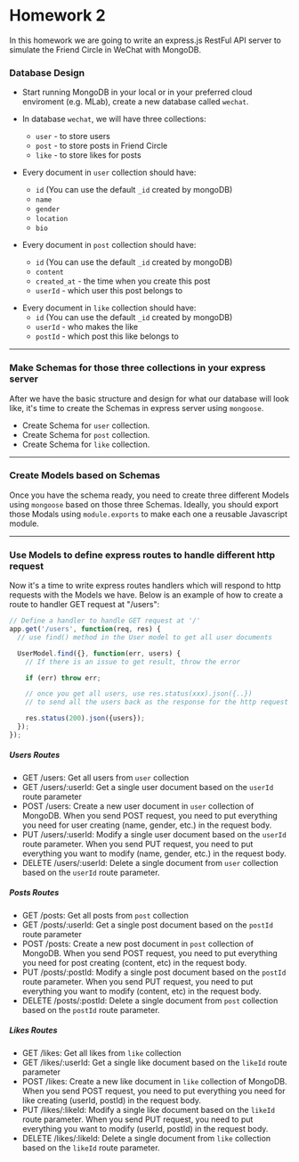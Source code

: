 # Homework 2

In this homework we are going to write an express.js RestFul API server to simulate the Friend Circle in WeChat with MongoDB.

### Database Design

* Start running MongoDB in your local or in your preferred cloud enviroment (e.g. MLab), create a new database called `wechat`.

* In database `wechat`, we will have three collections:

  * `user` - to store users
  * `post` - to store posts in Friend Circle
  * `like` - to store likes for posts

- Every document in `user` collection should have:

  * `id` (You can use the default `_id` created by mongoDB)
  * `name`
  * `gender`
  * `location`
  * `bio`

- Every document in `post` collection should have:
  * `id` (You can use the default `_id` created by mongoDB)
  * `content`
  * `created_at` - the time when you create this post
  * `userId` - which user this post belongs to

* Every document in `like` collection should have:
  * `id` (You can use the default `_id` created by mongoDB)
  * `userId` - who makes the like
  * `postId` - which post this like belongs to

---

### Make Schemas for those three collections in your express server

After we have the basic structure and design for what our database will look like, it's time to create the Schemas in express server using `mongoose`.

* Create Schema for `user` collection.
* Create Schema for `post` collection.
* Create Schema for `like` collection.

---

### Create Models based on Schemas

Once you have the schema ready, you need to create three different Models using `mongoose` based on those three Schemas. Ideally, you should export those Modals using `module.exports` to make each one a reusable Javascript module.

---

### Use Models to define express routes to handle different http request

Now it's a time to write express routes handlers which will respond to http requests with the Models we have. Below is an example of how to create a route to handler GET request at "/users":

```js
// Define a handler to handle GET request at '/'
app.get('/users', function(req, res) {
  // use find() method in the User model to get all user documents

  UserModel.find({}, function(err, users) {
    // If there is an issue to get result, throw the error

    if (err) throw err;

    // once you get all users, use res.status(xxx).json({..})
    // to send all the users back as the response for the http request

    res.status(200).json({users});
  });
});
```

##### Users Routes

* GET /users: Get all users from `user` collection
* GET /users/:userId: Get a single user document based on the `userId` route parameter
* POST /users: Create a new user document in `user` collection of MongoDB. When you send POST request, you need to put everything you need for user creating (name, gender, etc.) in the request body.
* PUT /users/:userId: Modify a single user document based on the `userId` route parameter. When you send PUT request, you need to put everything you want to modify (name, gender, etc.) in the request body.
* DELETE /users/:userId: Delete a single document from `user` collection based on the `userId` route parameter.

##### Posts Routes

* GET /posts: Get all posts from `post` collection
* GET /posts/:userId: Get a single post document based on the `postId` route parameter
* POST /posts: Create a new post document in `post` collection of MongoDB. When you send POST request, you need to put everything you need for post creating (content, etc) in the request body.
* PUT /posts/:postId: Modify a single post document based on the `postId` route parameter. When you send PUT request, you need to put everything you want to modify (content, etc) in the request body.
* DELETE /posts/:postId: Delete a single document from `post` collection based on the `postId` route parameter.

##### Likes Routes

* GET /likes: Get all likes from `like` collection
* GET /likes/:userId: Get a single like document based on the `likeId` route parameter
* POST /likes: Create a new like document in `like` collection of MongoDB. When you send POST request, you need to put everything you need for like creating (userId, postId) in the request body.
* PUT /likes/:likeId: Modify a single like document based on the `likeId` route parameter. When you send PUT request, you need to put everything you want to modify (userId, postId) in the request body.
* DELETE /likes/:likeId: Delete a single document from `like` collection based on the `likeId` route parameter.
